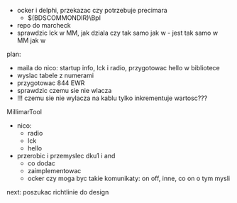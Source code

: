 - ocker i delphi, przekazac czy potrzebuje precimara
	- $(BDSCOMMONDIR)\Bpl
- repo do marcheck
- sprawdzic lck w MM, jak dziala czy tak samo jak w - jest tak samo w MM jak w 

plan:
- maila do nico: startup info, lck i radio, przygotowac hello w bibliotece
- wyslac tabele z numerami
- przygotowac 844 EWR
- sprawdzic czemu sie nie wlacza
- !!! czemu sie nie wylacza na kablu tylko inkrementuje wartosc???


MillimarTool
- nico: 
	- radio
	- lck
	- hello
- przerobic i przemyslec dku1 i and
	- co dodac
	- zaimplementowac
	- ocker czy moga byc takie komunikaty: on off, inne, co on o tym mysli 




next:
poszukac richtlinie do design